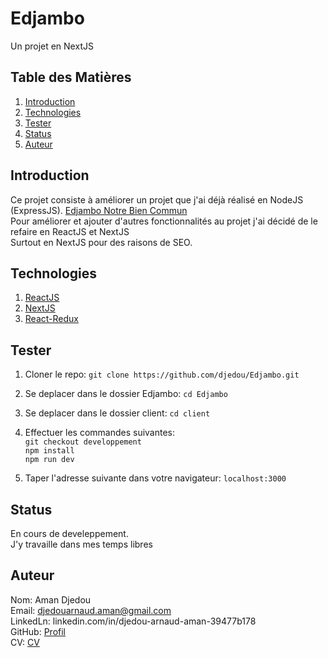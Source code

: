 # Edjambo
Un projet en NextJS

## Table des Matières
1. [Introduction](#Introduction)  
1. [Technologies](#Technologies)  
1. [Tester](#Tester)  
1. [Status](#Status)
1. [Auteur](#Auteur)  


## Introduction
Ce projet consiste à améliorer un projet que j'ai déjà réalisé en NodeJS (ExpressJS).  [Edjambo Notre Bien Commun](https://notrebiencommun.org/)  
Pour améliorer et ajouter d'autres fonctionnalités au projet j'ai décidé de le refaire en ReactJS et NextJS  
Surtout en NextJS pour des raisons de SEO.

## Technologies
1. [ReactJS](https://reactjs.org/)
1. [NextJS](https://nextjs.org/)
1. [React-Redux](https://react-redux.js.org/)

## Tester 
1. Cloner le repo: `git clone https://github.com/djedou/Edjambo.git`  
1. Se deplacer dans le dossier Edjambo: `cd Edjambo`  
1. Se deplacer dans le dossier client: `cd client`  
1. Effectuer les commandes suivantes:  
   `git checkout developpement`  
   `npm install`  
   `npm run dev`  
   
1. Taper l'adresse suivante dans votre navigateur: `localhost:3000`

## Status
En cours de develeppement.  
J'y travaille dans mes temps libres
## Auteur
Nom: Aman Djedou  
Email: djedouarnaud.aman@gmail.com  
LinkedLn: linkedin.com/in/djedou-arnaud-aman-39477b178  
GitHub: [Profil](https://github.com/djedou)  
CV: [CV](https://djedou.github.io/Mon-CV/)  
